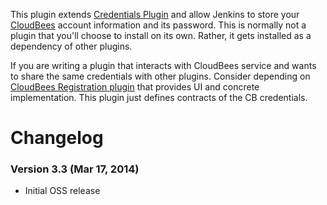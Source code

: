 This plugin extends [Credentials
Plugin](http://localhost:8085/display/JENKINS/Credentials+Plugin) and
allow Jenkins to store your [CloudBees](http://www.cloudbees.com/)
account information and its password. This is normally not a plugin that
you'll choose to install on its own. Rather, it gets installed as a
dependency of other plugins.

If you are writing a plugin that interacts with CloudBees service and
wants to share the same credentials with other plugins. Consider
depending on [CloudBees Registration
plugin](http://localhost:8085/display/JENKINS/CloudBees+Registration+Plugin)
that provides UI and concrete implementation. This plugin just defines
contracts of the CB credentials.

# Changelog

### Version 3.3 (Mar 17, 2014)

-   Initial OSS release
